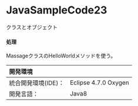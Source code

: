 # JavaSampleCode23
クラスとオブジェクト

#### 処理
MassageクラスのHelloWorldメソッドを使う。

| 開発環境 |  |
|:-|:-|
| 統合開発環境(IDE)： | Eclipse 4.7.0 Oxygen |
| 開発言語： | Java8 |
